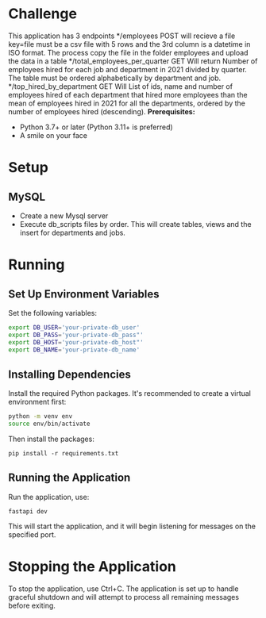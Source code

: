 # Challenge  

This application has 3 endpoints 
*/employees POST will recieve a file key=file must be a csv file with 5 rows and the 3rd column is a datetime in ISO format. The process copy the file in the folder employees and upload the data in a table 
*/total_employees_per_quarter GET Will return Number of employees hired for each job and department in 2021 divided by quarter. The table must be ordered alphabetically by department and job.
*/top_hired_by_department GET Will List of ids, name and number of employees hired of each department that hired more employees than the mean of employees hired in 2021 for all the departments, ordered by the number of employees hired (descending).
__Prerequisites:__
* Python 3.7+ or later (Python 3.11+ is preferred)
* A smile on your face

# Setup

## MySQL
* Create a new Mysql server 
* Execute db_scripts files by order. This will create tables, views and the insert for departments and jobs.


# Running
## Set Up Environment Variables
Set the following variables:

```bash
export DB_USER='your-private-db_user'
export DB_PASS='your-private-db_pass"'
export DB_HOST='your-private-db_host"'
export DB_NAME='your-private-db_name'

```

## Installing Dependencies
Install the required Python packages. It's recommended to create a virtual environment first:

```bash
python -m venv env
source env/bin/activate  
```
Then install the packages:

```
pip install -r requirements.txt
```

## Running the Application
Run the application, use:

```commandline
fastapi dev
```

This will start the application, and it will begin listening for messages on the specified port.


# Stopping the Application
To stop the application, use Ctrl+C. The application is set up to handle graceful shutdown and will attempt to process all remaining messages before exiting.

